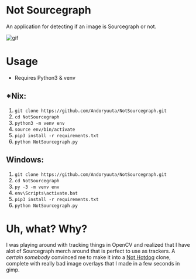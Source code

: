 # Not Sourcegraph
An application for detecting if an image is Sourcegraph or not.    

![gif](https://github.com/Andoryuuta/NotSourcegraph/raw/master/ss/not_sg.gif)

# Usage
* Requires Python3 & venv

## *Nix:
1. `git clone https://github.com/Andoryuuta/NotSourcegraph.git`
2. `cd NotSourcegraph`
3. `python3 -m venv env`
4. `source env/bin/activate`
5. `pip3 install -r requirements.txt`
6. `python NotSourcegraph.py`

## Windows:
1. `git clone https://github.com/Andoryuuta/NotSourcegraph.git`
2. `cd NotSourcegraph`
3. `py -3 -m venv env`
4. `env\Scripts\activate.bat`
5. `pip3 install -r requirements.txt`
6. `python NotSourcegraph.py`


# Uh, what? Why?
I was playing around with tracking things in OpenCV and realized that I have alot of Sourcegraph merch around that is perfect to use as trackers. A _certain somebody_ convinced me to make it into a [Not Hotdog](https://github.com/shaqian/Not-Hotdog) clone, complete with really bad image overlays that I made in a few seconds in gimp.

